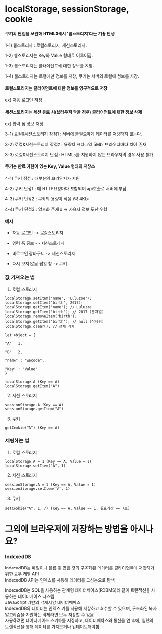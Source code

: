 # localStorage, sessionStorage, cookie
#### 쿠키의 단점을 보완해 HTML5에서 '웹스토리지'라는 기술 탄생
1-1) 웹스토리지 : 로컬스토리지, 세션스토리지.

1-2) 웹스토리지는 Key와 Value 형태로 이루어짐.

1-3) 웹스토리지는 클라이언트에 대한 정보를 저장.

1-4) 웹스토리지는 로컬에만 정보를 저장, 쿠키는 서버와 로컬에 정보를 저장.

#### 로컬스토리지는 클라이언트에 대한 정보를 영구적으로 저장
ex) 자동 로그인 저장

#### 세션스토리지는 세션 종료 시(브라우저 닫을 경우) 클라이언트에 대한 정보 삭제
ex) 입력 폼 정보 저장

3-1) 로컬&세션스토리지 장점1 : 서버에 불필요하게 데이터를 저장하지 않는다.

3-2) 로컬&세션스토리지 장점2 : 용량이 크다. (약 5Mb, 브라우저마다 차이 존재)

3-3) 로컬&세션스토리지 단점 : HTML5를 지원하지 않는 브라우저의 경우 사용 불가

#### 쿠키는 만료 기한이 있는 Key, Value 형태의 저장소
4-1) 쿠키 장점 : 대부분의 브라우저가 지원

4-2) 쿠키 단점1 : 매 HTTP요청마다 포함되어 api호출로 서버에 부담.

4-3) 쿠키 단점2 : 쿠키의 용량이 작음 (약 4Kb)

4-4) 쿠키 단점3 : 암호화 존재 x -> 사용자 정보 도난 위험

#### 예시
- 자동 로그인 -> 로컬스토리지

- 입력 폼 정보 -> 세션스토리지

- 비로그인 장바구니 -> 세션스토리지

- 다시 보지 않음 팝업 창 -> 쿠키

### 값 가져오는 법

1. 로컬 스토리지
```
localStorage.setItem('name', 'Luluzoe');
localStorage.setItem('birth', 2017);
localStorage.getItem('name'); // Luluzoe
localStorage.getItem('birth'); // 2017 (문자열)
localStorage.removeItem('birth');
localStorage.getItem('birth'); // null (삭제됨)
localStorage.clear(); // 전체 삭제
```

```
let object = {

"A" : 1,

"B" : 2,

"name" : "wecode",

"Key" : "Value"
}
```

```
localStorage.A (Key == A)
localStorage.getItem("A")
```
2. 세션 스토리지
```
sessionStorage.A (Key == A)
sessionStorage.getItem("A")
```
3. 쿠키
```
getCookie("A") (Key == A)
```
### 세팅하는 법
1. 로컬 스토리지
```
localStorage.A = 1 (Key == A, Value = 1)
localStorage.setItem("A", 1)
```
2. 세션 스토리지
```
sessionStorage.A = 1 (Key == A, Value = 1)
sessionStorage.setItem("A", 1)
```
3. 쿠키
```
setCookie("A", 1, 7) (Key == A, Value == 1, 유효기간 == 7초)
```


# 그외에 브라우저에 저장하는 방법을 아시나요?
### IndexedDB
IndexedDB는 파일이나 블롭 등 많은 양의 구조화된 데이터를 클라이언트에 저장하기 위한 로우 레벨 API   
IndexedDB API는 인덱스를 사용해 데이터를 고성능으로 탐색   
   
IndexedDB는 SQL을 사용하는 관계형 데이터베이스(RDBMS)와 같이 트랜잭션을 사용하는 데이터베이스 시스템   
JavaScript 기반의 객체지향 데이터베이스   
IndexedDB의 데이터는 인덱스 키를 사용해 저장하고 회수할 수 있으며, 구조화된 복사 알고리즘을 지원하는 객체라면 모두 저장할 수 있음   
사용하려면 데이터베이스 스키마를 지정하고, 데이터베이스와 통신을 연 후에, 일련의 트랜잭션을 통해 데이터를 가져오거나 업데이트해야함

